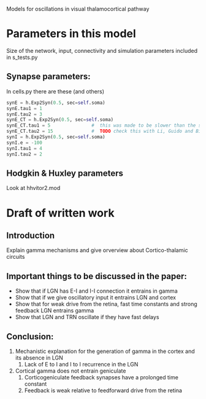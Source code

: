 Models for oscillations in visual thalamocortical pathway

# Parameters in this model

Size of the network, input, connectivity and simulation parameters included in s_tests.py
##  Synapse parameters:
In cells.py there are these (and others)
```python
synE = h.Exp2Syn(0.5, sec=self.soma)
synE.tau1 = 1
synE.tau2 = 3
synE_CT = h.Exp2Syn(0.5, sec=self.soma)
synE_CT.tau1 = 5               #  this was made to be slower than the synE - but artificial values were used because the synE time constants couldn't get smaller than 1
synE_CT.tau2 = 15              #  TODO check this with Li, Guido and Bickford 2003
synI = h.Exp2Syn(0.5, sec=self.soma)
synI.e = -100
synI.tau1 = 4
synI.tau2 = 2
```

## Hodgkin & Huxley parameters
Look at hhvitor2.mod

# Draft of written work

## Introduction
Explain gamma mechanisms and give orverview about Cortico-thalamic circuits

## Important things to be discussed in the paper:
* Show that if LGN has E-I and I-I connection it entrains in gamma
* Show that if we give oscillatory input it entrains LGN and cortex
* Show that for weak drive from the retina, fast time constants and strong feedback LGN entrains gamma
* Show that LGN and TRN oscillate if they have fast delays

## Conclusion:
1. Mechanistic explanation for the generation of gamma in the cortex and its absence in LGN
    1. Lack of E to I and I to I recurrence in the LGN
2. Cortical gamma does not entrain geniculate
    1. Corticogeniculate feedback synapses have a prolonged time constant
    2. Feedback is weak relative to feedforward drive from the retina